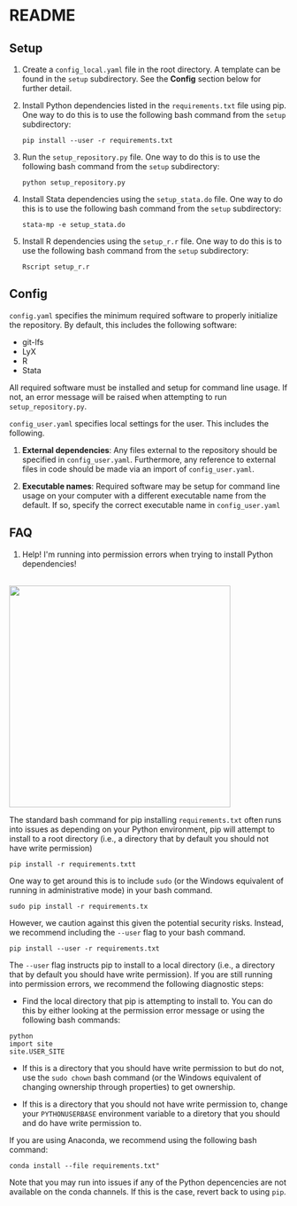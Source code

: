 # README

## Setup
1. Create a `config_local.yaml` file in the root directory. A template can be found in the `setup` subdirectory. See the **Config** section below for further detail.

2. Install Python dependencies listed in the `requirements.txt` file using pip. One way to do this is to use the following bash command from the `setup` subdirectory:
   ```
   pip install --user -r requirements.txt
   ```

3. Run the `setup_repository.py` file. One way to do this is to use the following bash command from the `setup` subdirectory:
   ```
   python setup_repository.py
   ```

4. Install Stata dependencies using the `setup_stata.do` file. One way to do this is to use the following bash command from the `setup` subdirectory:
   ```
   stata-mp -e setup_stata.do
   ```

5. Install R dependencies using the `setup_r.r` file. One way to do this is to use the following bash command from the `setup` subdirectory:
   ```
   Rscript setup_r.r
   ```
 
## Config
`config.yaml` specifies the minimum required software to properly initialize the repository. By default, this includes the following software:

   - git-lfs
   - LyX
   - R
   - Stata

All required software must be installed and setup for command line usage. If not, an error message will be raised when attempting to run `setup_repository.py`.

`config_user.yaml` specifies local settings for the user. This includes the following.

1. **External dependencies**: Any files external to the repository should be specified in `config_user.yaml`. Furthermore, any reference to external files in code should be made via an import of `config_user.yaml`.

2. **Executable names**: Required software may be setup for command line usage on your computer with a different executable name from the default. If so, specify the correct executable name in `config_user.yaml`

## FAQ
1. Help! I'm running into permission errors when trying to install Python dependencies!

<br>

<img src="https://imgs.xkcd.com/comics/python_environment_2x.png" width="400" height="400">

<br>

The standard bash command for pip installing `requirements.txt` often runs into issues as depending on your Python environment, pip will attempt to install to a root directory (i.e., a directory that by default you should not have write permission)
```
pip install -r requirements.txtt
```

One way to get around this is to include `sudo` (or the Windows equivalent of running in administrative mode) in your bash command.
```
sudo pip install -r requirements.tx
```

However, we caution against this given the potential security risks. Instead, we recommend including the `--user` flag to your bash command.
```
pip install --user -r requirements.txt
```

The `--user` flag instructs pip to install to a local directory (i.e., a directory that by default you should have write permission). If you are still running into permission errors, we recommend the following diagnostic steps:

   * Find the local directory that pip is attempting to install to. You can do this by either looking at the permission error message or using the following bash commands:
   ```
   python
   import site
   site.USER_SITE
   ```
   
   * If this is a directory that you should have write permission to but do not, use the `sudo chown` bash command (or the Windows equivalent of changing ownership through properties) to get ownership.

   * If this is a directory that you should not have write permission to, change your `PYTHONUSERBASE` environment variable to a diretory that you should and do have write permission to.

If you are using Anaconda, we recommend using the following bash command:
```
conda install --file requirements.txt"
```
Note that you may run into issues if any of the Python depencencies are not available on the conda channels. If this is the case, revert back to using `pip`.